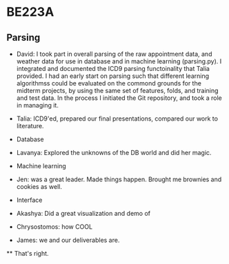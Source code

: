 # BE223A
## Parsing

- David: I took part in overall parsing of the raw appointment data, and weather data for use in database and in machine learning (parsing.py). I integrated and documented the ICD9 parsing functoinality that Talia provided. I had an early start on parsing such that different learning algorithmss could be evaluated on the commond grounds for the midterm projects, by using the same set of features, folds, and training and test data. In the process I initiated the Git repository, and took a role in managing it. 

- Talia: ICD9'ed, prepared our final presentations, compared our work to literature.

* Database

- Lavanya: Explored the unknowns of the DB world and did her magic.

* Machine learning

- Jen: was a great leader. Made things happen. Brought me brownies and cookies as well.

* Interface

- Akashya: Did a great visualization and demo of

- Chrysostomos: how COOL 

- James: we and our deliverables are. 

** That's right. 


